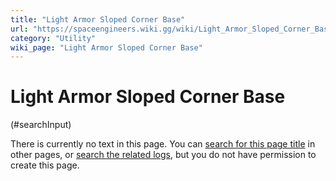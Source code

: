 ```yaml
---
title: "Light Armor Sloped Corner Base"
url: "https://spaceengineers.wiki.gg/wiki/Light_Armor_Sloped_Corner_Base"
category: "Utility"
wiki_page: "Light Armor Sloped Corner Base"
---
```


# Light Armor Sloped Corner Base

(#searchInput)

There is currently no text in this page. You can [search for this page title](https://spaceengineers.wiki.gg/wiki/Special:Search/Light_Armor_Sloped_Corner_Base "Special:Search/Light Armor Sloped Corner Base") in other pages, or [search the related logs](https://spaceengineers.wiki.gg/wiki/Special:Log?page=Light_Armor_Sloped_Corner_Base), but you do not have permission to create this page.